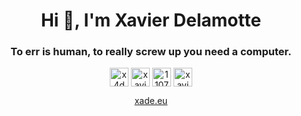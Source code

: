 <h1 align="center">Hi 👋, I'm Xavier Delamotte</h1>
<h3 align="center">To err is human, to really screw up you need a computer.</h3>

<p align="center">
  <a href="https://twitter.com/x4d3" target="blank"><img align="center" src="https://cdn.jsdelivr.net/npm/simple-icons@3.0.1/icons/twitter.svg" alt="x4d3" height="30" width="30"/></a>
  <a href="https://linkedin.com/in/xavierdelamotte" target="blank"><img align="center" src="https://cdn.jsdelivr.net/npm/simple-icons@3.0.1/icons/linkedin.svg" alt="xavierdelamotte" height="30" width="30"/></a>
  <a href="https://stackoverflow.com/users/1107536" target="blank"><img align="center" src="https://cdn.jsdelivr.net/npm/simple-icons@3.0.1/icons/stackoverflow.svg" alt="1107536" height="30" width="30"/></a>
  <a href="https://fb.com/xavier.delamotte" target="blank"><img align="center" src="https://cdn.jsdelivr.net/npm/simple-icons@3.0.1/icons/facebook.svg" alt="xavier.delamotte" height="30" width="30"/></a>


</p>

<p align="center">
  <a href="https://xade.eu" target="blank">xade.eu</a>
</p>

